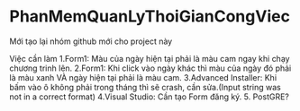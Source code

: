 # PhanMemQuanLyThoiGianCongViec
Mới tạo lại nhóm github mới cho project này

Việc cần làm
  1.Form1: Màu của ngày hiện tại phải là màu cam ngay khi chạy chương trinh lên.
  2.Form1: Khi click vào ngày khác thì màu của ngày đó phải là màu xanh VÀ ngày hiện tại phải là màu cam.
  3.Advanced Installer: Khi bấm vào ô không phải trong tháng thì sẽ crash, cần sửa.(Input string was not in a correct format)
  4.Visual Studio: Cần tạo Form đăng ký.
  5. PostGRE?
